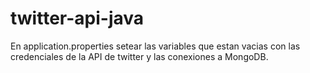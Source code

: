 # twitter-api-java
En application.properties setear las variables que estan vacias con las credenciales de la API de twitter y las conexiones a MongoDB.
